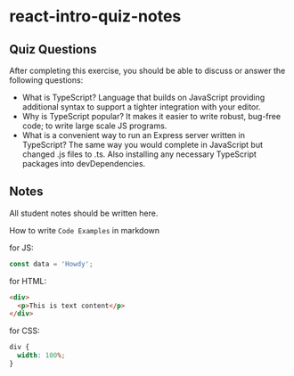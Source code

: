 # react-intro-quiz-notes

## Quiz Questions

After completing this exercise, you should be able to discuss or answer the following questions:

- What is TypeScript?
  Language that builds on JavaScript providing additional syntax to support a tighter integration with your editor.
- Why is TypeScript popular?
  It makes it easier to write robust, bug-free code; to write large scale JS programs.
- What is a convenient way to run an Express server written in TypeScript?
  The same way you would complete in JavaScript but changed .js files to .ts. Also installing any necessary TypeScript packages into devDependencies.

## Notes

All student notes should be written here.

How to write `Code Examples` in markdown

for JS:

```javascript
const data = 'Howdy';
```

for HTML:

```html
<div>
  <p>This is text content</p>
</div>
```

for CSS:

```css
div {
  width: 100%;
}
```
